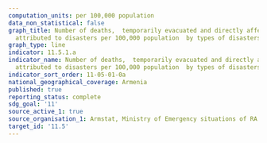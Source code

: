 ```yaml
---
computation_units: per 100,000 population
data_non_statistical: false
graph_title: Number of deaths,  temporarily evacuated and directly affected persons
  attributed to disasters per 100,000 population  by types of disasters
graph_type: line
indicator: 11.5.1.a
indicator_name: Number of deaths,  temporarily evacuated and directly affected persons
  attributed to disasters per 100,000 population  by types of disasters
indicator_sort_order: 11-05-01-0a
national_geographical_coverage: Armenia
published: true
reporting_status: complete
sdg_goal: '11'
source_active_1: true
source_organisation_1: Armstat, Ministry of Emergency situations of RA
target_id: '11.5'
---
```

